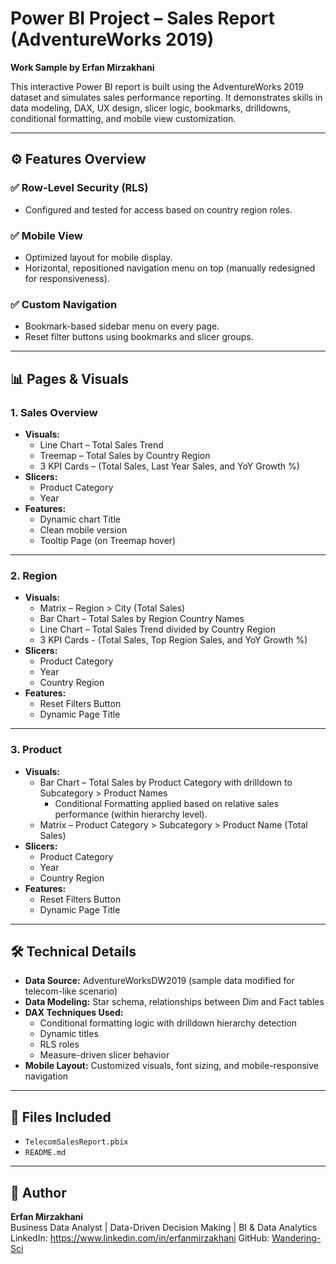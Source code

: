 # Power BI Project – Sales Report (AdventureWorks 2019)
**Work Sample by Erfan Mirzakhani**

This interactive Power BI report is built using the AdventureWorks 2019 dataset and simulates sales performance reporting. It demonstrates skills in data modeling, DAX, UX design, slicer logic, bookmarks, drilldowns, conditional formatting, and mobile view customization.

---

## ⚙️ Features Overview

### ✅ **Row-Level Security (RLS)**
- Configured and tested for access based on country region roles.

### ✅ **Mobile View**
- Optimized layout for mobile display.
- Horizontal, repositioned navigation menu on top (manually redesigned for responsiveness).

### ✅ **Custom Navigation**
- Bookmark-based sidebar menu on every page.
- Reset filter buttons using bookmarks and slicer groups.

---

## 📊 Pages & Visuals

### **1. Sales Overview**
- **Visuals:**
  - Line Chart – Total Sales Trend
  - Treemap – Total Sales by Country Region
  - 3 KPI Cards – (Total Sales, Last Year Sales, and YoY Growth %)
- **Slicers:**
  - Product Category
  - Year
- **Features:**
  - Dynamic chart Title
  - Clean mobile version
  - Tooltip Page (on Treemap hover)

---

### **2. Region**
- **Visuals:**
  - Matrix – Region > City (Total Sales)
  - Bar Chart – Total Sales by Region Country Names
  - Line Chart – Total Sales Trend divided by Country Region
  - 3 KPI Cards - (Total Sales, Top Region Sales, and YoY Growth %)
- **Slicers:**
  - Product Category
  - Year
  - Country Region
- **Features:**
  - Reset Filters Button
  - Dynamic Page Title

---

### **3. Product**
- **Visuals:**
  - Bar Chart – Total Sales by Product Category with drilldown to Subcategory > Product Names
    - Conditional Formatting applied based on relative sales performance (within hierarchy level).
  - Matrix – Product Category > Subcategory > Product Name (Total Sales)
- **Slicers:**
  - Product Category
  - Year
  - Country Region
- **Features:**
  - Reset Filters Button
  - Dynamic Page Title

---

## 🛠️ Technical Details

- **Data Source:** AdventureWorksDW2019 (sample data modified for telecom-like scenario)
- **Data Modeling:** Star schema, relationships between Dim and Fact tables
- **DAX Techniques Used:**
  - Conditional formatting logic with drilldown hierarchy detection
  - Dynamic titles
  - RLS roles
  - Measure-driven slicer behavior
- **Mobile Layout:** Customized visuals, font sizing, and mobile-responsive navigation

---

## 📁 Files Included
- `TelecomSalesReport.pbix`
- `README.md`

---

## 🧠 Author
**Erfan Mirzakhani**  
Business Data Analyst | Data-Driven Decision Making | BI & Data Analytics 
LinkedIn: https://www.linkedin.com/in/erfanmirzakhani
GitHub: [Wandering-Sci](https://github.com/Wandering-Sci)  

